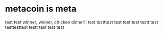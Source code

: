 # metacoin is meta

test
test
winner, winner, chicken dinner!!
test
testttest
test
test
test
testt
test
testtesttest
testt
test
test
test
